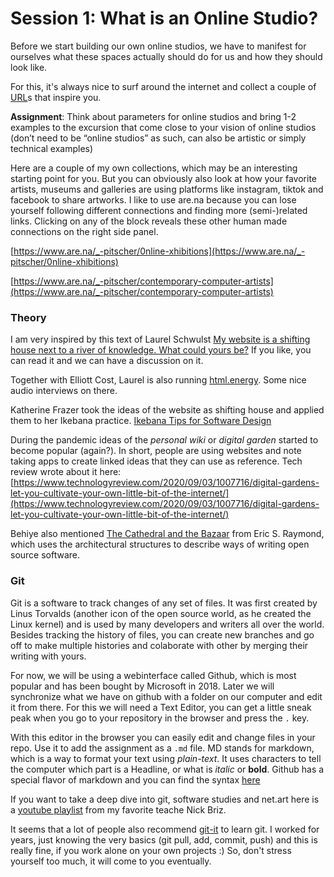 # Session 1: What is an Online Studio?

Before we start building our own online studios, we have to manifest for ourselves what
these spaces actually should do for us and how they should look like.

For this, it's always nice to surf around the internet and collect a couple
of [URL](https://de.wikipedia.org/wiki/Uniform_Resource_Locator)s that inspire you.

**Assignment**: Think about parameters for online studios and bring 1-2 examples to the excursion that come close to your vision of online studios (don’t need to be “online studios” as such, can also be artistic or simply technical examples)
 

Here are a couple of my own collections, which may be an interesting starting point for you. But you can obviously also look at how your favorite artists, museums and galleries are using platforms like instagram, tiktok and facebook to share artworks.
I like to use are.na because you can lose yourself following different connections and finding more (semi-)related links. Clicking on any of the block reveals these other human made connections on the right side panel.

[https://www.are.na/_-pitscher/0nline-xhibitions](https://www.are.na/_-pitscher/0nline-xhibitions)

[https://www.are.na/_-pitscher/contemporary-computer-artists](https://www.are.na/_-pitscher/contemporary-computer-artists)


### Theory

I am very inspired by this text of Laurel Schwulst [My website is a shifting house next to a river of knowledge. What could yours be?](https://thecreativeindependent.com/essays/laurel-schwulst-my-website-is-a-shifting-house-next-to-a-river-of-knowledge-what-could-yours-be/)
If you like, you can read it and we can have a discussion on it.

Together with Elliott Cost, Laurel is also running [html.energy](http://html.energy/home.html). Some nice audio interviews on there.

Katherine Frazer took the ideas of the website as shifting house and applied them to her Ikebana practice. [Ikebana Tips for Software Design](https://ikebana.website/talk/2020/02/29/ikebana-tips-for-software-design.html)

During the pandemic ideas of the *personal wiki* or *digital garden* started to become popular (again?). In short, people are using websites and note taking apps to create linked ideas that they can use as reference. Tech review wrote about it here: [https://www.technologyreview.com/2020/09/03/1007716/digital-gardens-let-you-cultivate-your-own-little-bit-of-the-internet/](https://www.technologyreview.com/2020/09/03/1007716/digital-gardens-let-you-cultivate-your-own-little-bit-of-the-internet/)

Behiye also mentioned [The Cathedral and the Bazaar](https://en.wikipedia.org/wiki/The_Cathedral_and_the_Bazaar) from Eric S. Raymond, which uses the architectural structures to describe ways of writing open source software.

### Git

Git is a software to track changes of any set of files. It was first created by Linus Torvalds (another icon of the open source world, as he created the Linux kernel) and is used by many developers and writers all over the world. Besides tracking the history of files, you can create new branches and go off to make multiple histories and colaborate with other by merging their writing with yours.

For now, we will be using a webinterface called Github, which is most popular and has been bought by Microsoft in 2018. Later we will synchronize what we have on github with a folder on our computer and edit it from there. For this we will need a Text Editor, you can get a little sneak peak when you go to your repository in the browser and press the `.` key.

With this editor in the browser you can easily edit and change files in your repo. Use it to add the assignment as a `.md` file.
MD stands for markdown, which is a way to format your text using *plain-text*. It uses characters to tell the computer which part is a Headline, or what is *italic* or **bold**. Github has a special flavor of markdown and you can find the syntax [here](https://docs.github.com/en/get-started/writing-on-github/getting-started-with-writing-and-formatting-on-github/basic-writing-and-formatting-syntax)

If you want to take a deep dive into git, software studies and net.art here is a [youtube playlist](https://www.youtube.com/watch?v=knudcIamS8M&list=PLoQrXDiSBWYGFfbXdY55DfpyZyZavjSAz) from my favorite teache Nick Briz.

It seems that a lot of people also recommend [git-it](https://github.com/jlord/git-it-electron) to learn git. I worked for years, just knowing the very basics (git pull, add, commit, push) and this is really fine, if you work alone on your own projects :) So, don't stress yourself too much, it will come to you eventually.

